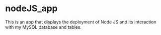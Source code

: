 # nodeJS_app
This is an app that displays the deployment of Node JS and its interaction with my MySQL database and tables.
